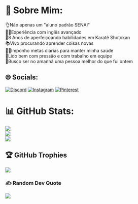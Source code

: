 # 💫 Sobre Mim:
👌Não apenas um "aluno padrão SENAI"<br>💂‍♂️Experiência com inglês avançado<br>🥋8 Anos de aperfeiçoando habilidades em Karatê Shotokan<br>📚Vivo procurando aprender coisas novas<br>🚴‍♂️Imponho metas diárias para manter minha saúde<br>🤙Lido bem com pressão e com trabalho em equipe<br>🥇Busco ser no amanhã uma pessoa melhor do que fui ontem


## 🌐 Socials:
[![Discord](https://img.shields.io/badge/Discord-%237289DA.svg?logo=discord&logoColor=white)](https://discord.gg/LeoDarKnight007) [![Instagram](https://img.shields.io/badge/Instagram-%23E4405F.svg?logo=Instagram&logoColor=white)](https://instagram.com/leonardoqdjk) [![Pinterest](https://img.shields.io/badge/Pinterest-%23E60023.svg?logo=Pinterest&logoColor=white)](https://pinterest.com/Leonardoqdjk) 
# 📊 GitHub Stats:
![](https://github-readme-stats.vercel.app/api?username=LeonardoQDJK&theme=great-gatsby&hide_border=true&include_all_commits=true&count_private=false)<br/>
![](https://github-readme-streak-stats.herokuapp.com/?user=LeonardoQDJK&theme=great-gatsby&hide_border=true)<br/>
![](https://github-readme-stats.vercel.app/api/top-langs/?username=LeonardoQDJK&theme=great-gatsby&hide_border=true&include_all_commits=true&count_private=false&layout=compact)

## 🏆 GitHub Trophies
![](https://github-profile-trophy.vercel.app/?username=LeonardoQDJK&theme=alduin&no-frame=true&no-bg=false&margin-w=4)

### ✍️ Random Dev Quote
![](https://quotes-github-readme.vercel.app/api?type=horizontal&theme=gruvbox)
